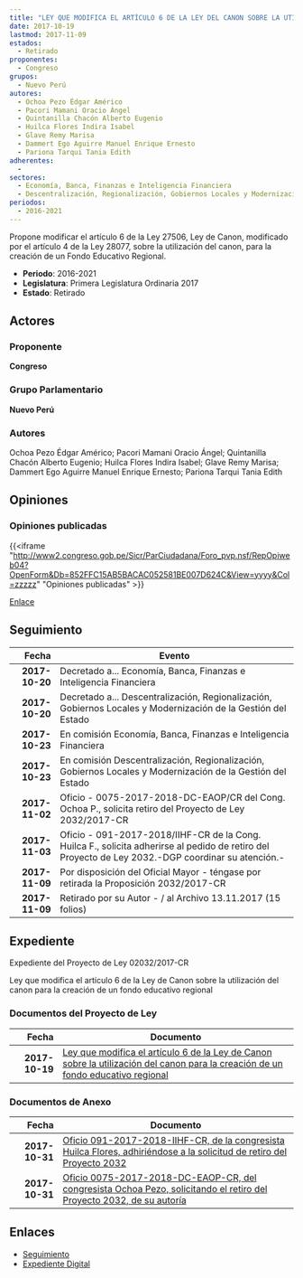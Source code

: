 ```yaml
---
title: "LEY QUE MODIFICA EL ARTÍCULO 6 DE LA LEY DEL CANON SOBRE LA UTILIZACIÓN DEL CANON PARA LA CREACIÓN DE UN FONDO EDUCATIVO REGIONAL"
date: 2017-10-19
lastmod: 2017-11-09
estados: 
  - Retirado
proponentes: 
  - Congreso
grupos: 
  - Nuevo Perú
autores: 
  - Ochoa Pezo Édgar Américo
  - Pacori Mamani Oracio Ángel
  - Quintanilla Chacón Alberto Eugenio
  - Huilca Flores Indira Isabel
  - Glave Remy Marisa
  - Dammert Ego Aguirre Manuel Enrique Ernesto
  - Pariona Tarqui Tania Edith
adherentes: 
  - 
sectores: 
  - Economía, Banca, Finanzas e Inteligencia Financiera
  - Descentralización, Regionalización, Gobiernos Locales y Modernización de la Gestión del Estado
periodos: 
  - 2016-2021
---
```


Propone modificar el artículo 6 de la Ley 27506, Ley de Canon, modificado por el artículo 4 de la Ley 28077, sobre la utilización del canon, para la creación de un Fondo Educativo Regional.

- **Periodo**: 2016-2021
- **Legislatura**: Primera Legislatura Ordinaria 2017
- **Estado**: Retirado

## Actores

### Proponente

**Congreso**

### Grupo Parlamentario

**Nuevo Perú**

### Autores

Ochoa Pezo Édgar Américo; Pacori Mamani Oracio Ángel; Quintanilla Chacón Alberto Eugenio; Huilca Flores Indira Isabel; Glave Remy Marisa; Dammert Ego Aguirre Manuel Enrique Ernesto; Pariona Tarqui Tania Edith


## Opiniones

### Opiniones publicadas

{{<iframe "http://www2.congreso.gob.pe/Sicr/ParCiudadana/Foro_pvp.nsf/RepOpiweb04?OpenForm&Db=852FFC15AB5BACAC052581BE007D624C&View=yyyy&Col=zzzzz" "Opiniones publicadas" >}}

[Enlace](http://www2.congreso.gob.pe/Sicr/ParCiudadana/Foro_pvp.nsf/RepOpiweb04?OpenForm&Db=852FFC15AB5BACAC052581BE007D624C&View=yyyy&Col=zzzzz)

## Seguimiento

| Fecha | Evento |
|------:|--------|
| **2017-10-20** | Decretado a... Economía, Banca, Finanzas e Inteligencia Financiera|
| **2017-10-20** | Decretado a... Descentralización, Regionalización, Gobiernos Locales y Modernización de la Gestión del Estado|
| **2017-10-23** | En comisión Economía, Banca, Finanzas e Inteligencia Financiera|
| **2017-10-23** | En comisión Descentralización, Regionalización, Gobiernos Locales y Modernización de la Gestión del Estado|
| **2017-11-02** | Oficio - 0075-2017-2018-DC-EAOP/CR del Cong. Ochoa P., solicita retiro del Proyecto de Ley 2032/2017-CR|
| **2017-11-03** | Oficio - 091-2017-2018/IIHF-CR de la Cong. Huilca F., solicita adherirse al pedido de retiro del Proyecto de Ley 2032.-DGP coordinar su atención.-|
| **2017-11-09** | Por disposición del Oficial Mayor - téngase por retirada la Proposición 2032/2017-CR|
| **2017-11-09** | Retirado por su Autor - / al Archivo 13.11.2017 (15 folios)|


## Expediente

Expediente del Proyecto de Ley 02032/2017-CR

Ley que modifica el artículo 6 de la Ley de Canon sobre la utilización del canon para la creación de un fondo educativo regional


### Documentos del Proyecto de Ley

| Fecha | Documento |
|------:|--------|
| **2017-10-19** | [Ley que modifica el artículo 6 de la Ley de Canon sobre la utilización del canon para la creación de un fondo educativo regional](http://www.leyes.congreso.gob.pe/Documentos/2016_2021/Proyectos_de_Ley_y_de_Resoluciones_Legislativas/PL0203220171019.PDF) |

### Documentos de Anexo

| Fecha | Documento |
|------:|--------|
| **2017-10-31** | [Oficio 091-2017-2018-IIHF-CR, de la congresista Huilca Flores, adhiriéndose a la solicitud de retiro del Proyecto 2032](http://www.leyes.congreso.gob.pe/Documentos/2016_2021/Retiro_de_Proyecto/OFICIO-091-2017-2018-IIHF-CR.pdf) |
| **2017-10-31** | [Oficio 0075-2017-2018-DC-EAOP-CR, del congresista Ochoa Pezo, solicitando el retiro del Proyecto 2032, de su autoría](http://www.leyes.congreso.gob.pe/Documentos/2016_2021/Retiro_de_Proyecto/OFICIO-0075-2017-2018-DC-EAOP-CR.pdf) |

## Enlaces 

- [Seguimiento](http://www2.congreso.gob.pe/Sicr/TraDocEstProc/CLProLey2016.nsf/f7fff46988ca05b1052578e100829cc7/35d0e171394f8f52052581bf000699ea?OpenDocument)
- [Expediente Digital](http://www2.congreso.gob.pe/Sicr/TraDocEstProc/CLProLey2016.nsf/f7fff46988ca05b1052578e100829cc7/35d0e171394f8f52052581bf000699ea?OpenDocument&Click=05257FB7005EB655.eb71d0cf91d8294e05256cdf006b5706/$Body/0.1C6C)
